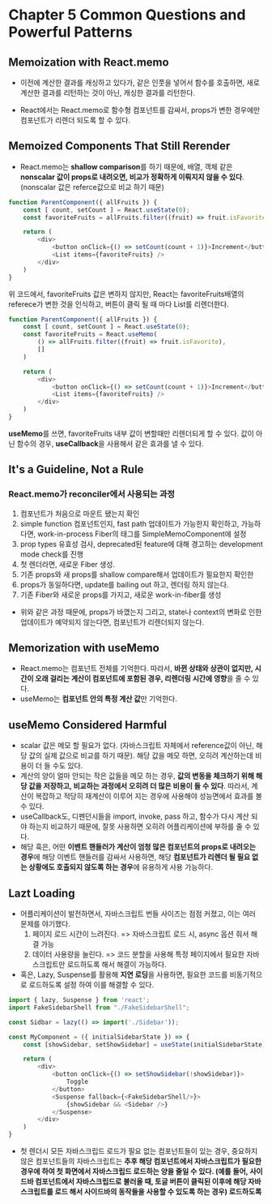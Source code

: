 # Chapter 5 Common Questions and Powerful Patterns

## Memoization with React.memo
- 이전에 계산한 결과를 캐싱하고 있다가, 같은 인풋을 넣어서 함수를 호출하면, 새로 계산한 결과를 리턴하는 것이 아닌, 캐싱한 결과를 리턴한다.

- React에서는 React.memo로 함수형 컴포넌트를 감싸서, props가 변한 경우에만 컴포넌트가 리렌더 되도록 할 수 있다.

## Memoized Components That Still Rerender
- React.memo는 **shallow comparison**를 하기 때문에, 배열, 객체 같은 **nonscalar 값이 props로 내려오면, 비교가 정확하게 이뤄지지 않을 수 있다**. (nonscalar 값은 referce값으로 비교 하기 때문)

```javascript
function ParentComponent({ allFruits }) {
    const [ count, setCount ] = React.useState(0);
    const favoriteFruits = allFruits.filter((fruit) => fruit.isFavorite);

    return (
        <div>
            <button onClick={() => setCount(count + 1)}>Increment</button>
            <List items={favoriteFruits} />
        </div>
    )
}
```
위 코드에서, favoriteFruits 값은 변하지 않지만, React는 favoriteFruits배열의 referece가 변한 것을 인식하고, 버튼이 클릭 될 때 마다 List를 리렌더한다.

```javascript
function ParentComponent({ allFruits }) {
    const [ count, setCount ] = React.useState(0);
    const favoriteFruits = React.useMemo(
        () => allFruits.filter((fruit) => fruit.isFavorite),
        []
    )

    return (
        <div>
            <button onClick={() => setCount(count + 1)}>Increment</button>
            <List items={favoriteFruits} />
        </div>
    )
}
```
**useMemo**를 쓰면, favoriteFruits 내부 값이 변할때만 리렌더되게 할 수 있다.
값이 아닌 함수의 경우, **useCallback**을 사용해서 같은 효과를 낼 수 있다.

## It's a Guideline, Not a Rule
### React.memo가 reconciler에서 사용되는 과정
1. 컴포넌트가 처음으로 마운트 됐는지 확인
2. simple function 컴포넌트인지, fast path 업데이트가 가능한지 확인하고, 가능하다면, work-in-process Fiber의 태그를 SimpleMemoComponent에 설정
3. prop types 유효성 검사, deprecated된 feature에 대해 경고하는 development mode check를 진행
4. 첫 렌더라면, 새로운 Fiber 생성. 
5. 기존 props와 새 props를 shallow compare해서 업데이트가 필요한지 확인한
6. props가 동일하다면, update를 bailing out 하고, 렌더링 하지 않는다.
7. 기존 Fiber와 새로운 props를 가지고, 새로운 work-in-fiber를 생성

- 위와 같은 과정 때문에, props가 바꼈는지 그리고, state나 context의 변화로 인한 업데이트가 예약되지 않는다면, 컴포넌트가 리렌더되지 않는다.

## Memorization with useMemo
- React.memo는 컴포넌트 전체를 기억한다. 따라서, **바뀐 상태와 상관이 없지만, 시간이 오래 걸리는 계산이 컴포넌트에 포함된 경우, 리렌더링 시간에 영향**을 줄 수 있다.
- useMemo는 **컴포넌트 안의 특정 계산 값**만 기억한다.

## useMemo Considered Harmful
- scalar 값은 메모 할 필요가 없다. (자바스크립트 자체에서 reference값이 아닌, 해당 값의 실제 값으로 비교를 하기 때문). 해당 값을 메모 하면, 오히려 계산하는데 비용이 더 들 수도 있다.
- 계산의 양이 얼마 안되는 작은 값들을 메모 하는 경우, **값의 변동을 체크하기 위해 해당 값을 저장하고, 비교하는 과정에서 오히려 더 많은 비용이 들 수 있다**. 따라서, 계산이 복잡하고 적당히 재계산이 이루어 지는 경우에 사용해야 성능면에서 효과를 볼 수 있다.
-  useCallback도, 디펜던시들을 import, invoke, pass 하고, 함수가 다시 계산 되야 하는지 비교하기 때문에, 잘못 사용하면 오히려 어플리케이션에 부하를 줄 수 있다.
- 해당 훅은, 어떤 **이벤트 핸들러가 계산이 엄청 많은 컴포넌트의 props로 내려오는 경우**에 해당 이벤트 핸들러를 감싸서 사용하면, 해당 **컴포넌트가 리렌더 될 필요 없는 상황에도 호출되지 않도록 하는 경우**에 유용하게 사용 가능하다.


## Lazt Loading
- 어플리케이션이 발전하면서, 자바스크립트 번들 사이즈는 점점 커졌고, 이는 여러 문제를 야기했다. 
    1. 페이지 로드 시간이 느려진다. => 자바스크립트 로드 시, async 옵션 줘서 해결 가능
    2. 데이터 사용량을 늘린다. => 코드 분할을 사용해 특정 페이지에서 필요한 자바스크립트만 로드하도록 해서 해결이 가능하다.
- 혹은, Lazy, Suspense를 활용해 **지연 로딩**을 사용하면, 필요한 코드를 비동기적으로 로드하도록 설정 하여 이를 해결할 수 있다.

```javascript
import { lazy, Suspense } from 'react';
import FakeSidebarShell from "./FakeSidebarShell";

const Sidbar = lazy(() => import('./Sidebar'));

const MyComponent = ({ initialSidebarState }) => {
    const [showSidebar, setShowSidebar] = useState(initialSidebarState);

    return (
        <div>
            <button onClick={() => setShowSidebar(!showSidebar)}>
                Toggle
            </button>
            <Suspense fallback={<FakeSidebarShell/>}>
                {showSidebar && <Sidebar />}
            </Suspense>
        </div>
    )
}
```

- 첫 렌더시 모든 자바스크립드 로드가 필요 없는 컴포넌트들이 있는 경우, 중요하지 않은 컴포넌트들의 자바스크립트는 **추후 해당 컴포넌트에서 자바스크립트가 필요한 경우에 하여 첫 화면에서 자바스크립드 로드하는 양을 줄일 수 있다. (예를 들어, 사이드바 컴포넌트에서 자바스크립드로 불러올 때, 토글 버튼이 클릭된 이후에 해당 자바스크립트를 로드 해서 사이드바의 동작들을 사용할 수 있도록 하는 경우) 로드하도록** 



